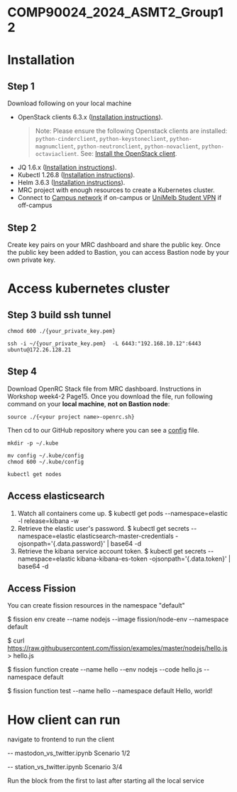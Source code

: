 # COMP90024_2024_ASMT2_Group12


# Installation

## Step 1
Download following on your local machine
- OpenStack clients 6.3.x ([Installation instructions](https://docs.openstack.org/newton/user-guide/common/cli-install-openstack-command-line-clients.html)).
  > Note: Please ensure the following Openstack clients are installed: `python-cinderclient`, `python-keystoneclient`, `python-magnumclient`, `python-neutronclient`, `python-novaclient`, `python-octaviaclient`. See: [Install the OpenStack client](https://docs.openstack.org/newton/user-guide/common/cli-install-openstack-command-line-clients.html).
- JQ 1.6.x ([Installation instructions](https://jqlang.github.io/jq/download/)).
- Kubectl 1.26.8 ([Installation instructions](https://kubernetes.io/docs/tasks/tools/)).
- Helm 3.6.3 ([Installation instructions](https://helm.sh/docs/intro/install/)).
- MRC project with enough resources to create a Kubernetes cluster.
- Connect to [Campus network](https://studentit.unimelb.edu.au/wifi-vpn#uniwireless) if on-campus or [UniMelb Student VPN](https://studentit.unimelb.edu.au/wifi-vpn#vpn) if off-campus

## Step 2
Create key pairs on your MRC dashboard and share the public key. Once the public key been added to Bastion, you can access Bastion node by your own private key.

# Access kubernetes cluster 

## Step 3 build ssh tunnel
```shell
chmod 600 ./{your_private_key.pem}
```
```shell
ssh -i ~/{your_private_key.pem}  -L 6443:"192.168.10.12":6443 ubuntu@172.26.128.21
```

## Step 4
Download OpenRC Stack file from MRC dashboard. Instructions in Workshop week4-2 Page15. Once you download the file, run following command on your **local machine**, **not on Bastion node**:

```shell
source ./{<your project name>-openrc.sh}
```

Then cd to our GitHub repository where you can see a [config](https://github.com/lollyluan/COMP90024_2024_ASMT2_Group12/blob/main/config) file. 

```shell
mkdir -p ~/.kube
```

```shell
mv config ~/.kube/config
chmod 600 ~/.kube/config
```

```shell
kubectl get nodes
```
## Access elasticsearch
1. Watch all containers come up.
  $ kubectl get pods --namespace=elastic -l release=kibana -w
2. Retrieve the elastic user's password.
  $ kubectl get secrets --namespace=elastic elasticsearch-master-credentials -ojsonpath='{.data.password}' | base64 -d
3. Retrieve the kibana service account token.
  $ kubectl get secrets --namespace=elastic kibana-kibana-es-token -ojsonpath='{.data.token}' | base64 -d

## Access Fission
 You can create fission resources in the namespace "default"

  $ fission env create --name nodejs --image fission/node-env --namespace default

  $ curl https://raw.githubusercontent.com/fission/examples/master/nodejs/hello.js > hello.js

  $ fission function create --name hello --env nodejs --code hello.js --namespace default

  $ fission function test --name hello --namespace default
  Hello, world!

# How client can run 
navigate to frontend to run the client

-- mastodon_vs_twitter.ipynb Scenario 1/2

-- station_vs_twitter.ipynb Scenario 3/4

Run the block from the first to last after starting all the local service
